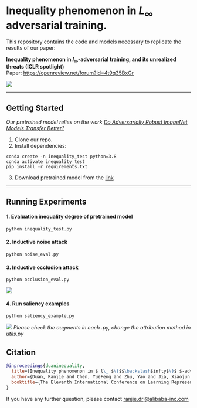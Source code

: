 # Inequality phenomenon in $L_{\infty}$ adversarial training.

This repository contains the code and models necessary to replicate the results of our paper:

**Inequality phenomenon in $l_{\infty}$-adversarial training, and its unrealized threats (ICLR spotlight)**  
Paper: https://openreview.net/forum?id=4t9q35BxGr

![](./imgs/fig1.png)
_______
## Getting Started
*Our pretrained model relies on the work [Do Adversarially Robust ImageNet Models Transfer Better?](https://github.com/microsoft/robust-models-transfer)*
1. Clone our repo.
2. Install dependencies:  
```
conda create -n inequality_test python=3.8  
conda activate inequality_test 
pip install -r requirements.txt
```
3. Download pretrained model from the [link](https://github.com/microsoft/robust-models-transfer)

---------

## Running Experiments

#### 1. Evaluation inequality degree of pretrained model
```
python inequality_test.py
```
#### 2. Inductive noise attack
```
python noise_eval.py
```
#### 3. Inductive occludion attack
```
python occlusion_eval.py
```
![](./imgs/fig3.jpg)
#### 4. Run saliency examples
```
python saliency_example.py
```
![](./imgs/fig2.png)
*Please check the augments in each .py, change the attribution method in utils.py*

## Citation
```bibtex
@inproceedings{duaninequality,
  title={Inequality phenomenon in $ l\_ $\{$$\backslash$infty$\}$ $-adversarial training, and its unrealized threats},
  author={Duan, Ranjie and Chen, YueFeng and Zhu, Yao and Jia, Xiaojun and Zhang, Rong and others},
  booktitle={The Eleventh International Conference on Learning Representations}
}
```
If you have any further question, please contact ranjie.drj@alibaba-inc.com